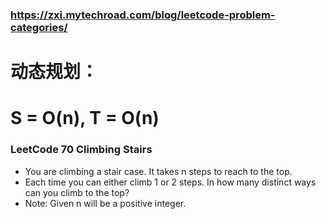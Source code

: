 ### https://zxi.mytechroad.com/blog/leetcode-problem-categories/

# 动态规划：

# S = O(n), T = O(n)
### LeetCode 70 Climbing Stairs
- You are climbing a stair case. It takes n steps to reach to the top.
- Each time you can either climb 1 or 2 steps. In how many distinct ways can you climb to the top?
- Note: Given n will be a positive integer.

### 
